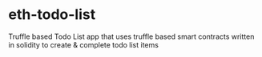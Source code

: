 # eth-todo-list
Truffle based Todo List app that uses truffle based smart contracts written in solidity to create &amp; complete todo list items
